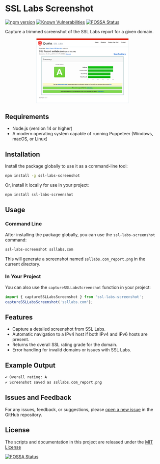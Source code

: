 # SSL Labs Screenshot

[![npm version](https://badge.fury.io/js/ssl-labs-screenshot.svg)](https://badge.fury.io/js/ssl-labs-screenshot)
[![Known Vulnerabilities](https://snyk.io/test/github/marksowell/ssl-labs-screenshot-js/badge.svg)](https://snyk.io/test/github/marksowell/ssl-labs-screenshot-js)
[![FOSSA Status](https://app.fossa.com/api/projects/git%2Bgithub.com%2Fmarksowell%2Fssl-labs-screenshot-js.svg?type=shield&issueType=license)](https://app.fossa.com/projects/git%2Bgithub.com%2Fmarksowell%2Fssl-labs-screenshot-js?ref=badge_shield)

Capture a trimmed screenshot of the SSL Labs report for a given domain.

<p align="center"><img src="https://raw.githubusercontent.com/marksowell/ssl-labs-screenshot-js/main/images/ssllabs.com_report.png" width="300px" />

## Requirements

- Node.js (version 14 or higher)
- A modern operating system capable of running Puppeteer (Windows, macOS, or Linux)

## Installation

Install the package globally to use it as a command-line tool:

```bash
npm install -g ssl-labs-screenshot
```

Or, install it locally for use in your project:

```bash
npm install ssl-labs-screenshot
```

## Usage

### Command Line

After installing the package globally, you can use the `ssl-labs-screenshot` command:

```bash
ssl-labs-screenshot ssllabs.com
```

This will generate a screenshot named `ssllabs.com_report.png` in the current directory.

### In Your Project

You can also use the `captureSSLLabsScreenshot` function in your project:

```javascript
import { captureSSLLabsScreenshot } from 'ssl-labs-screenshot';
captureSSLLabsScreenshot('ssllabs.com');
```

## Features

- Capture a detailed screenshot from SSL Labs.
- Automatic navigation to a IPv4 host if both IPv4 and IPv6 hosts are present.
- Returns the overall SSL rating grade for the domain.
- Error handling for invalid domains or issues with SSL Labs.

## Example Output

```bash
✔ Overall rating: A
✔ Screenshot saved as ssllabs.com_report.png
```

## Issues and Feedback

For any issues, feedback, or suggestions, please [open a new issue](https://github.com/marksowell/ssl-labs-screenshot-js/issues) in the GitHub repository.

## License

The scripts and documentation in this project are released under the [MIT License](https://github.com/marksowell/ssl-labs-screenshot-js/blob/main/LICENSE)

[![FOSSA Status](https://app.fossa.com/api/projects/git%2Bgithub.com%2Fmarksowell%2Fssl-labs-screenshot-js.svg?type=large)](https://app.fossa.com/projects/git%2Bgithub.com%2Fmarksowell%2Fssl-labs-screenshot-js?ref=badge_large)

